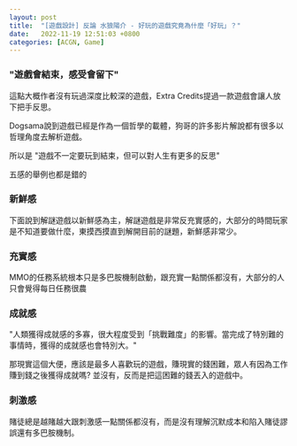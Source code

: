 ```yaml
---
layout: post
title:  "[遊戲設計] 反論 水狼陽介 - 好玩的遊戲究竟為什麼「好玩」？"
date:   2022-11-19 12:51:03 +0800
categories: [ACGN, Game]
---
```


### "遊戲會結束，感受會留下"

這點大概作者沒有玩過深度比較深的遊戲，Extra Credits提過一款遊戲會讓人放下把手反思。

Dogsama說到遊戲已經是作為一個哲學的載體，狗哥的許多影片解說都有很多以哲理角度去解析遊戲。

所以是 "遊戲不一定要玩到結束，但可以對人生有更多的反思"

五感的舉例也都是錯的

### 新鮮感

下面說到解謎遊戲以新鮮感為主，解謎遊戲是非常反充實感的，大部分的時間玩家是不知道要做什麼，東摸西摸直到解開目前的謎題，新鮮感非常少。

### 充實感

MMO的任務系統根本只是多巴胺機制啟動，跟充實一點關係都沒有，大部分的人只會覺得每日任務很農

### 成就感

"人類獲得成就感的多寡，很大程度受到「挑戰難度」的影響。當完成了特別難的事情時，獲得的成就感也會特別大。"

那現實這個大便，應該是最多人喜歡玩的遊戲，賺現實的錢困難，眾人有因為工作賺到錢之後獲得成就嗎? 並沒有，反而是把這困難的錢丟入的遊戲中。

### 刺激感

賭徒總是越賭越大跟刺激感一點關係都沒有，而是沒有理解沉默成本和陷入賭徒謬誤還有多巴胺機制。